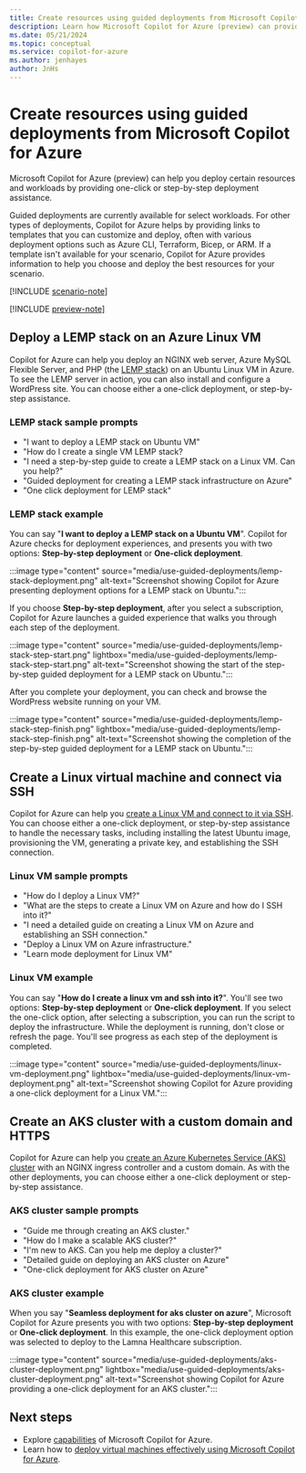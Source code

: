 ```yaml
---
title: Create resources using guided deployments from Microsoft Copilot for Azure
description: Learn how Microsoft Copilot for Azure (preview) can provide one-click or step-by-step deployment assistance.
ms.date: 05/21/2024
ms.topic: conceptual
ms.service: copilot-for-azure
ms.author: jenhayes
author: JnHs
---
```


# Create resources using guided deployments from Microsoft Copilot for Azure

Microsoft Copilot for Azure (preview) can help you deploy certain resources and workloads by providing one-click or step-by-step deployment assistance.

Guided deployments are currently available for select workloads. For other types of deployments, Copilot for Azure helps by providing links to templates that you can customize and deploy, often with various deployment options such as Azure CLI, Terraform, Bicep, or ARM. If a template isn't available for your scenario, Copilot for Azure provides information to help you choose and deploy the best resources for your scenario.

[!INCLUDE [scenario-note](includes/scenario-note.md)]

[!INCLUDE [preview-note](includes/preview-note.md)]

## Deploy a LEMP stack on an Azure Linux VM

Copilot for Azure can help you deploy an NGINX web server, Azure MySQL Flexible Server, and PHP (the [LEMP stack](/azure/virtual-machines/linux/tutorial-lemp-stack)) on an Ubuntu Linux VM in Azure. To see the LEMP server in action, you can also install and configure a WordPress site. You can choose either a one-click deployment, or step-by-step assistance.

### LEMP stack sample prompts

- "I want to deploy a LEMP stack on Ubuntu VM"
- "How do I create a single VM LEMP stack?
- "I need a step-by-step guide to create a LEMP stack on a Linux VM. Can you help?"
- "Guided deployment for creating a LEMP stack infrastructure on Azure"
- "One click deployment for LEMP stack"

### LEMP stack example

You can say "**I want to deploy a LEMP stack on a Ubuntu VM**". Copilot for Azure checks for deployment experiences, and presents you with two options: **Step-by-step deployment** or **One-click deployment**.

:::image type="content" source="media/use-guided-deployments/lemp-stack-deployment.png" alt-text="Screenshot showing Copilot for Azure presenting deployment options for a LEMP stack on Ubuntu.":::

If you choose **Step-by-step deployment**, after you select a subscription, Copilot for Azure launches a guided experience that walks you through each step of the deployment.

:::image type="content" source="media/use-guided-deployments/lemp-stack-step-start.png" lightbox="media/use-guided-deployments/lemp-stack-step-start.png" alt-text="Screenshot showing the start of the step-by-step guided deployment for a LEMP stack on Ubuntu.":::

After you complete your deployment, you can check and browse the WordPress website running on your VM.

:::image type="content" source="media/use-guided-deployments/lemp-stack-step-finish.png" lightbox="media/use-guided-deployments/lemp-stack-step-finish.png" alt-text="Screenshot showing the completion of the step-by-step guided deployment for a LEMP stack on Ubuntu.":::

## Create a Linux virtual machine and connect via SSH

Copilot for Azure can help you [create a Linux VM and connect to it via SSH](/azure/virtual-machines/linux/quick-create-cli). You can choose either a one-click deployment, or step-by-step assistance to handle the necessary tasks, including installing the latest Ubuntu image, provisioning the VM, generating a private key, and establishing the SSH connection.

### Linux VM sample prompts

- "How do I deploy a Linux VM?"
- "What are the steps to create a Linux VM on Azure and how do I SSH into it?"
- "I need a detailed guide on creating a Linux VM on Azure and establishing an SSH connection."
- "Deploy a Linux VM on Azure infrastructure."
- "Learn mode deployment for Linux VM"

### Linux VM example

You can say "**How do I create a linux vm and ssh into it?**". You'll see two options: **Step-by-step deployment** or **One-click deployment**. If you select the one-click option, after selecting a subscription, you can run the script to deploy the infrastructure. While the deployment is running, don't close or refresh the page. You'll see progress as each step of the deployment is completed.

:::image type="content" source="media/use-guided-deployments/linux-vm-deployment.png" lightbox="media/use-guided-deployments/linux-vm-deployment.png" alt-text="Screenshot showing Copilot for Azure providing a one-click deployment for a Linux VM.":::

## Create an AKS cluster with a custom domain and HTTPS

Copilot for Azure can help you [create an Azure Kubernetes Service (AKS) cluster](/azure/aks/learn/quick-kubernetes-deploy-cli) with an NGINX ingress controller and a custom domain. As with the other deployments, you can choose either a one-click deployment or step-by-step assistance.

### AKS cluster sample prompts

- "Guide me through creating an AKS cluster."
- "How do I make a scalable AKS cluster?"
- "I'm new to AKS. Can you help me deploy a cluster?"
- "Detailed guide on deploying an AKS cluster on Azure"
- "One-click deployment for AKS cluster on Azure"

### AKS cluster example

When you say "**Seamless deployment for aks cluster on azure**", Microsoft Copilot for Azure presents you with two options: **Step-by-step deployment** or **One-click deployment**. In this example, the one-click deployment option was selected to deploy to the Lamna Healthcare subscription.

:::image type="content" source="media/use-guided-deployments/aks-cluster-deployment.png" lightbox="media/use-guided-deployments/aks-cluster-deployment.png" alt-text="Screenshot showing Copilot for Azure providing a one-click deployment for an AKS cluster.":::

## Next steps

- Explore [capabilities](capabilities.md) of Microsoft Copilot for Azure.
- Learn how to [deploy virtual machines effectively using Microsoft Copilot for Azure](deploy-vms-effectively.md).
